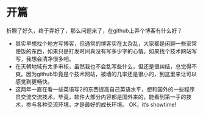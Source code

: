 # 开篇
折腾了好久，终于弄好了，那么问题来了，在github上弄个博客有什么好？
* 其实早想找个地方写博客，但通常的博客实在太杂乱，大家都是闲聊一些家常便饭的东西，如果只是打发时间真没有写多少字的心情。如果找个技术网站写写，我想会清净很多吧。
* 在天朝地域有太多审核，虽然我也不会乱写些什么，但还是很纠结，总觉得不爽。因为github毕竟是个技术网站，被墙的几率还是很小的，到这里来让可以感觉到更畅快。
* 这两年一直在看一些英语写2的东西提高自己英语水平，想和国外的一些程序员交流交流技术，毕竟，软件大部分内容都是国外来的，能看到第一手的技术，参与各种交流环境，才是最好的成长环境。
OK，it‘s showtime! 